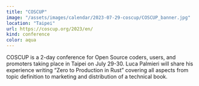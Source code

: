 ```yaml
---
title: "COSCUP"
image: "/assets/images/calendar/2023-07-29-coscup/COSCUP_banner.jpg"
location: "Taipei"
url: https://coscup.org/2023/en/
kind: conference
color: aqua
---
```


COSCUP is a 2-day conference for Open Source coders, users, and promoters taking
place in Taipei on July 29-30. Luca Palmieri will share his experience writing
“Zero to Production in Rust” covering all aspects from topic definition to
marketing and distribution of a technical book.
